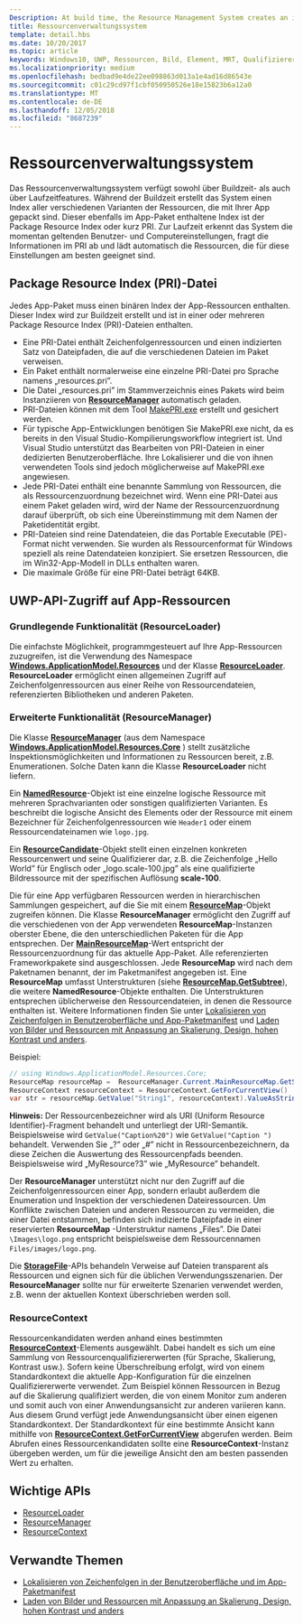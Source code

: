 ```yaml
---
Description: At build time, the Resource Management System creates an index of all the different variants of the resources that are packaged up with your app. At run-time, the system detects the user and machine settings that are in effect and loads the resources that are the best match for those settings.
title: Ressourcenverwaltungssystem
template: detail.hbs
ms.date: 10/20/2017
ms.topic: article
keywords: Windows10, UWP, Ressourcen, Bild, Element, MRT, Qualifizierer
ms.localizationpriority: medium
ms.openlocfilehash: bedbad9e4de22ee098863d013a1e4ad16d86543e
ms.sourcegitcommit: c01c29cd97f1cbf050950526e18e15823b6a12a0
ms.translationtype: MT
ms.contentlocale: de-DE
ms.lasthandoff: 12/05/2018
ms.locfileid: "8687239"
---
```

# <a name="resource-management-system"></a>Ressourcenverwaltungssystem
Das Ressourcenverwaltungssystem verfügt sowohl über Buildzeit- als auch über Laufzeitfeatures. Während der Buildzeit erstellt das System einen Index aller verschiedenen Varianten der Ressourcen, die mit Ihrer App gepackt sind. Dieser ebenfalls im App-Paket enthaltene Index ist der Package Resource Index oder kurz PRI. Zur Laufzeit erkennt das System die momentan geltenden Benutzer- und Computereinstellungen, fragt die Informationen im PRI ab und lädt automatisch die Ressourcen, die für diese Einstellungen am besten geeignet sind.

## <a name="package-resource-index-pri-file"></a>Package Resource Index (PRI)-Datei
Jedes App-Paket muss einen binären Index der App-Ressourcen enthalten. Dieser Index wird zur Buildzeit erstellt und ist in einer oder mehreren Package Resource Index (PRI)-Dateien enthalten.

- Eine PRI-Datei enthält Zeichenfolgenressourcen und einen indizierten Satz von Dateipfaden, die auf die verschiedenen Dateien im Paket verweisen.
- Ein Paket enthält normalerweise eine einzelne PRI-Datei pro Sprache namens „resources.pri”.
- Die Datei „resources.pri” im Stammverzeichnis eines Pakets wird beim Instanziieren von [**ResourceManager**](/uwp/api/windows.applicationmodel.resources.core.resourcemanager?branch=live) automatisch geladen.
- PRI-Dateien können mit dem Tool [MakePRI.exe](compile-resources-manually-with-makepri.md) erstellt und gesichert werden.
- Für typische App-Entwicklungen benötigen Sie MakePRI.exe nicht, da es bereits in den Visual Studio-Kompilierungsworkflow integriert ist. Und Visual Studio unterstützt das Bearbeiten von PRI-Dateien in einer dedizierten Benutzeroberfläche. Ihre Lokalisierer und die von ihnen verwendeten Tools sind jedoch möglicherweise auf MakePRI.exe angewiesen.
- Jede PRI-Datei enthält eine benannte Sammlung von Ressourcen, die als Ressourcenzuordnung bezeichnet wird. Wenn eine PRI-Datei aus einem Paket geladen wird, wird der Name der Ressourcenzuordnung darauf überprüft, ob sich eine Übereinstimmung mit dem Namen der Paketidentität ergibt.
- PRI-Dateien sind reine Datendateien, die das Portable Executable (PE)-Format nicht verwenden. Sie wurden als Ressourcenformat für Windows speziell als reine Datendateien konzipiert. Sie ersetzen Ressourcen, die im Win32-App-Modell in DLLs enthalten waren.
- Die maximale Größe für eine PRI-Datei beträgt 64KB.

## <a name="uwp-api-access-to-app-resources"></a>UWP-API-Zugriff auf App-Ressourcen

### <a name="basic-functionality-resourceloader"></a>Grundlegende Funktionalität (ResourceLoader)
Die einfachste Möglichkeit, programmgesteuert auf Ihre App-Ressourcen zuzugreifen, ist die Verwendung des Namespace [**Windows.ApplicationModel.Resources**](/uwp/api/windows.applicationmodel.resources?branch=live) und der Klasse [**ResourceLoader**](/uwp/api/windows.applicationmodel.resources.resourceloader?branch=live). **ResourceLoader** ermöglicht einen allgemeinen Zugriff auf Zeichenfolgenressourcen aus einer Reihe von Ressourcendateien, referenzierten Bibliotheken und anderen Paketen.

### <a name="advanced-functionality-resourcemanager"></a>Erweiterte Funktionalität (ResourceManager)
Die Klasse [**ResourceManager**](/uwp/api/windows.applicationmodel.resources.core.resourcemanager?branch=live) (aus dem Namespace [**Windows.ApplicationModel.Resources.Core**](/uwp/api/windows.applicationmodel.resources.core?branch=live) ) stellt zusätzliche Inspektionsmöglichkeiten und Informationen zu Ressourcen bereit, z.B. Enumerationen. Solche Daten kann die Klasse **ResourceLoader** nicht liefern.

Ein [**NamedResource**](/uwp/api/windows.applicationmodel.resources.core.namedresource?branch=live)-Objekt ist eine einzelne logische Ressource mit mehreren Sprachvarianten oder sonstigen qualifizierten Varianten. Es beschreibt die logische Ansicht des Elements oder der Ressource mit einem Bezeichner für Zeichenfolgenressourcen wie `Header1` oder einem Ressourcendateinamen wie `logo.jpg`.

Ein [**ResourceCandidate**](/uwp/api/windows.applicationmodel.resources.core.resourcecandidate?branch=live)-Objekt stellt einen einzelnen konkreten Ressourcenwert und seine Qualifizierer dar, z.B. die Zeichenfolge „Hello World” für Englisch oder „logo.scale-100.jpg” als eine qualifizierte Bildressource mit der spezifischen Auflösung **scale-100**.

Die für eine App verfügbaren Ressourcen werden in hierarchischen Sammlungen gespeichert, auf die Sie mit einem [**ResourceMap**](/uwp/api/windows.applicationmodel.resources.core.resourcemap?branch=live)-Objekt zugreifen können. Die Klasse **ResourceManager** ermöglicht den Zugriff auf die verschiedenen von der App verwendeten **ResourceMap**-Instanzen oberster Ebene, die den unterschiedlichen Paketen für die App entsprechen. Der [**MainResourceMap**](/uwp/api/windows.applicationmodel.resources.core.resourcemanager.MainResourceMap)-Wert entspricht der Ressourcenzuordnung für das aktuelle App-Paket. Alle referenzierten Frameworkpakete sind ausgeschlossen. Jede **ResourceMap** wird nach dem Paketnamen benannt, der im Paketmanifest angegeben ist. Eine **ResourceMap** umfasst Unterstrukturen (siehe [**ResourceMap.GetSubtree**](/uwp/api/windows.applicationmodel.resources.core.resourcemap.getsubtree?branch=live)), die weitere **NamedResource**-Objekte enthalten. Die Unterstrukturen entsprechen üblicherweise den Ressourcendateien, in denen die Ressource enthalten ist. Weitere Informationen finden Sie unter [Lokalisieren von Zeichenfolgen in Benutzeroberfläche und App-Paketmanifest](localize-strings-ui-manifest.md) und [Laden von Bilder und Ressourcen mit Anpassung an Skalierung, Design, hohen Kontrast und anders](images-tailored-for-scale-theme-contrast.md).

Beispiel:

```csharp
// using Windows.ApplicationModel.Resources.Core;
ResourceMap resourceMap =  ResourceManager.Current.MainResourceMap.GetSubtree("Resources");
ResourceContext resourceContext = ResourceContext.GetForCurrentView()
var str = resourceMap.GetValue("String1", resourceContext).ValueAsString;
```

**Hinweis:** Der Ressourcenbezeichner wird als URI (Uniform Resource Identifier)-Fragment behandelt und unterliegt der URI-Semantik. Beispielsweise wird `GetValue("Caption%20")` wie `GetValue("Caption ")` behandelt. Verwenden Sie „?” oder „#” nicht in Ressourcenbezeichnern, da diese Zeichen die Auswertung des Ressourcenpfads beenden. Beispielsweise wird „MyResource?3” wie „MyResource” behandelt.

Der **ResourceManager** unterstützt nicht nur den Zugriff auf die Zeichenfolgenressourcen einer App, sondern erlaubt außerdem die Enumeration und Inspektion der verschiedenen Dateiressourcen. Um Konflikte zwischen Dateien und anderen Ressourcen zu vermeiden, die einer Datei entstammen, befinden sich indizierte Dateipfade in einer reservierten **ResourceMap** -Unterstruktur namens „Files”. Die Datei `\Images\logo.png` entspricht beispielsweise dem Ressourcennamen `Files/images/logo.png`.

Die [**StorageFile**](/uwp/api/Windows.Storage.StorageFile?branch=live)-APIs behandeln Verweise auf Dateien transparent als Ressourcen und eignen sich für die üblichen Verwendungsszenarien. Der **ResourceManager** sollte nur für erweiterte Szenarien verwendet werden, z.B. wenn der aktuellen Kontext überschrieben werden soll.

### <a name="resourcecontext"></a>ResourceContext
Ressourcenkandidaten werden anhand eines bestimmten [**ResourceContext**](/uwp/api/Windows.ApplicationModel.Resources.Core.ResourceContext?branch=live)-Elements ausgewählt. Dabei handelt es sich um eine Sammlung von Ressourcenqualifiziererwerten (für Sprache, Skalierung, Kontrast usw.). Sofern keine Überschreibung erfolgt, wird von einem Standardkontext die aktuelle App-Konfiguration für die einzelnen Qualifiziererwerte verwendet. Zum Beispiel können Ressourcen in Bezug auf die Skalierung qualifiziert werden, die von einem Monitor zum anderen und somit auch von einer Anwendungsansicht zur anderen variieren kann. Aus diesem Grund verfügt jede Anwendungsansicht über einen eigenen Standardkontext. Der Standardkontext für eine bestimmte Ansicht kann mithilfe von [**ResourceContext.GetForCurrentView**](/uwp/api/windows.applicationmodel.resources.core.resourcecontext.GetForCurrentView) abgerufen werden. Beim Abrufen eines Ressourcenkandidaten sollte eine **ResourceContext**-Instanz übergeben werden, um für die jeweilige Ansicht den am besten passenden Wert zu erhalten.

## <a name="important-apis"></a>Wichtige APIs
* [ResourceLoader](/uwp/api/windows.applicationmodel.resources.resourceloader?branch=live)
* [ResourceManager](/uwp/api/windows.applicationmodel.resources.core.resourcemanager?branch=live)
* [ResourceContext](/uwp/api/windows.applicationmodel.resources.core.resourcecontext?branch=live)

## <a name="related-topics"></a>Verwandte Themen
* [Lokalisieren von Zeichenfolgen in der Benutzeroberfläche und im App-Paketmanifest](localize-strings-ui-manifest.md)
* [Laden von Bilder und Ressourcen mit Anpassung an Skalierung, Design, hohen Kontrast und anders](images-tailored-for-scale-theme-contrast.md)
